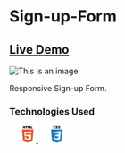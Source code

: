 # Sign-up-Form

## [Live Demo](https://onionpowder01.github.io/Sign-up-Form)

![This is an image](https://user-images.githubusercontent.com/106592392/194500396-74703853-c24f-436d-ae2d-afa3d0099f14.png)

Responsive Sign-up Form.

### Technologies Used 

 </a>  &emsp;   <a href="https://www.w3.org/html/" target="_blank" rel="noreferrer"> <img src="https://raw.githubusercontent.com/devicons/devicon/master/icons/html5/html5-original-wordmark.svg" alt="html5" width="30" height="30"/> </a>  &emsp;   <a href="https://www.w3schools.com/css/" target="_blank" rel="noreferrer"> <img src="https://raw.githubusercontent.com/devicons/devicon/master/icons/css3/css3-original-wordmark.svg" alt="css3" width="30" height="30"/> </a>
